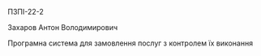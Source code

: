 ПЗПІ-22-2

Захаров Антон Володимирович

Програмна система для замовлення послуг з контролем їх виконання
